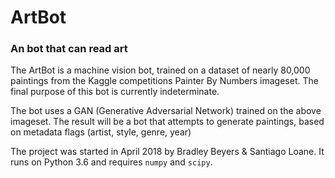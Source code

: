 # ArtBot
### An bot that can read art

The ArtBot is a machine vision bot, trained on a dataset of nearly 80,000 paintings from the Kaggle 
competitions Painter By Numbers imageset. The final purpose of this bot is currently indeterminate. 

The bot uses a GAN (Generative Adversarial Network) trained on the above imageset. The result will
be a bot that attempts to generate paintings, based on metadata flags (artist, style, genre, year)

The project was started in April 2018 by Bradley Beyers & Santiago Loane. It runs on Python 3.6 and
requires `numpy` and `scipy`.
